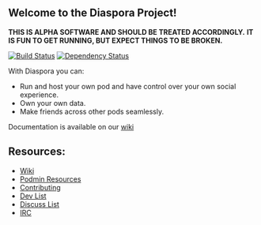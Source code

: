 ## Welcome to the Diaspora Project!

**THIS IS ALPHA SOFTWARE AND SHOULD BE TREATED ACCORDINGLY.**
**IT IS FUN TO GET RUNNING, BUT EXPECT THINGS TO BE BROKEN.**

[![Build Status](https://secure.travis-ci.org/diasporg/diaspora.png)](http://travis-ci.org/diasporg/diaspora)
[![Dependency Status](https://gemnasium.com/diasporg/diaspora.png?travis)](https://gemnasium.com/diasporg/diaspora)


With Diaspora you can:

- Run and host your own pod and have control over your own social experience.
- Own your own data.
- Make friends across other pods seamlessly.

Documentation is available on our [wiki](https://github.com/diaspora/diaspora/wiki)

## Resources:

- [Wiki](https://github.com/diaspora/diaspora/wiki)
- [Podmin Resources](https://github.com/diaspora/diaspora/wiki/Podmin-Resources)
- [Contributing](https://github.com/diaspora/diaspora/wiki/Getting-Started-With-Contributing)
- [Dev List](https://groups.google.com/forum/?fromgroups#!forum/diaspora-dev)
- [Discuss List](https://groups.google.com/forum/?fromgroups#!forum/diaspora-discuss)
- [IRC](https://github.com/diaspora/diaspora/wiki/How-we-use-IRC)
